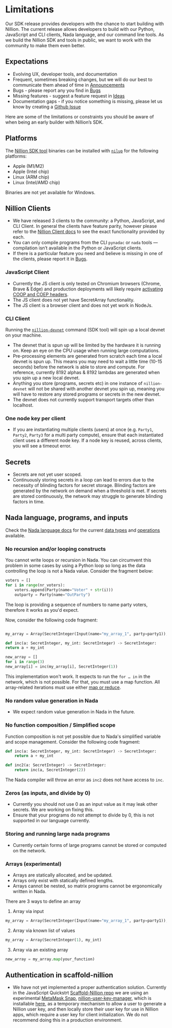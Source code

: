 # Limitations

Our SDK release provides developers with the chance to start building with Nillion. The current release allows developers to build with our Python, JavaScript and CLI clients, Nada language, and our command line tools. As we build the Nillion SDK and tools in public, we want to work with the community to make them even better.

## Expectations

- Evolving UX, developer tools, and documentation
- Frequent, sometimes breaking changes, but we will do our best to communicate them ahead of time in [Announcements](https://github.com/orgs/NillionNetwork/discussions)
- Bugs - please report any you find in [Bugs](https://github.com/orgs/NillionNetwork/discussions/categories/bugs)
- Missing features - suggest a feature request in [Ideas](https://github.com/orgs/NillionNetwork/discussions/categories/ideas)
- Documentation gaps - if you notice something is missing, please let us know by creating a [Github Issue](https://github.com/NillionNetwork/nillion-docs/issues/new/choose)

Here are some of the limitations or constraints you should be aware of when being an early builder with Nillion’s SDK.

## Platforms

The [Nillion SDK tool](/nillion-sdk-and-tools) binaries can be installed with [`nilup`](/nilup) for the following platforms:

- Apple (M1/M2)
- Apple (Intel chip)
- Linux (ARM chip)
- Linux (Intel/AMD chip)

Binaries are not yet available for Windows.

## Nillion Clients

- We have released 3 clients to the community: a Python, JavaScript, and CLI Client. In general the clients have feature parity, however please refer to the [Nillion Client docs](/nillion-client) to see the exact functionality provided by each.
- You can only compile programs from the CLI `pynadac` or `nada` tools — compilation isn’t available in the Python or JavaScript clients.
- If there is a particular feature you need and believe is missing in one of the clients, please report it in [Bugs](https://github.com/orgs/NillionNetwork/discussions/categories/bugs).

### JavaScript Client

- Currently the JS client is only tested on Chromium browsers (Chrome, Brave & Edge) and production deployments will likely require [activating COOP and COEP headers](https://web.dev/coop-coep/).
- The JS client does not yet have SecretArray functionality.
- The JS client is a browser client and does not yet work in NodeJs.

### CLI Client

Running the [`nillion-devnet`](/nillion-devnet) command (SDK tool) will spin up a local devnet on your machine.

- The devnet that is spun up will be limited by the hardware it is running on. Keep an eye on the CPU usage when running large computations.
- Pre-processing elements are generated from scratch each time a local devnet is spun up. This means you may need to wait a little time (10-15 seconds) before the network is able to store and compute. For reference, currently 8192 alphas & 8192 lambdas are generated when you spin up a new local devnet.
- Anything you store (programs, secrets etc) in one instance of `nillion-devnet` will not be shared with another devnet you spin up, meaning you will have to restore any stored programs or secrets in the new devnet.
- The devnet does not currently support transport targets other than localhost.

### One node key per client

- If you are instantiating multiple clients (users) at once (e.g. `Party1`, `Party2`, `Party3` for a multi party compute), ensure that each instantiated client uses a different node key. If a node key is reused, across clients, you will see a timeout error.

## Secrets

- Secrets are not yet user scoped.
- Continuously storing secrets in a loop can lead to errors due to the necessity of blinding factors for secret storage. Blinding factors are generated by the network on demand when a threshold is met. If secrets are stored continuously, the network may struggle to generate blinding factors in time.

## Nada language, programs, and inputs

Check the [Nada language docs](/nada-lang) for the current [data types](/nada-lang-types) and [operations](/nada-lang-operators) available.

### No recursion and/or looping constructs

You cannot write loops or recursion in Nada. You can circumvent this problem in some cases by using a Python loop so long as the data controlling the loop is not a Nada value. Consider the fragment below:

```python
voters = []
for i in range(nr_voters):
	voters.append(Party(name="Voter" + str(i)))
	outparty = Party(name="OutParty")
```

The loop is providing a sequence of numbers to name party voters, therefore it works as you'd expect.

Now, consider the following code fragment:

```python

my_array = Array(SecretInteger(Input(name="my_array_1", party=party1)), size=3)

def inc(a: SecretInteger, my_int: SecretInteger) -> SecretInteger:
return a + my_int

new_array = []
for i in range(3)
new_array[i] = inc(my_array[i], SecretInteger(1))

```

This implementation won't work. It expects to run the `for … in` in the network, which is not possible. For that, you must use a map function. All array-related iterations must use either [map or reduce](/nada-lang-operators#array-operations-experimental-feature).

### No random value generation in Nada

- We expect random value generation in Nada in the future.

### No function composition / Simplified scope

Function composition is not yet possible due to Nada's simplified variable and scope management. Consider the following code fragment:

```python
def inc(a: SecretInteger, my_int: SecretInteger) -> SecretInteger:
    return a + my_int

def inc2(a: SecretInteger) -> SecretInteger:
    return inc(a, SecretInteger(2))
```

The Nada compiler will throw an error as `inc2` does not have access to `inc`.

### Zeros (as inputs, and divide by 0)

- Currently you should not use 0 as an input value as it may leak other secrets. We are working on fixing this.
- Ensure that your programs do not attempt to divide by 0, this is not supported in our language currently.

### Storing and running large nada programs

- Currently certain forms of large programs cannot be stored or computed on the network.

### Arrays (experimental)

- Arrays are statically allocated, and be updated.
- Arrays only exist with statically defined lengths.
- Arrays cannot be nested, so matrix programs cannot be ergonomically written in Nada.

There are 3 ways to define an array

1. Array via input

```python
my_array = Array(SecretInteger(Input(name="my_array_1", party=party1)), size=3)
```

2. Array via known list of values

```python
my_array = Array(SecretInteger(1), my_int)
```

3. Array via an existing array

```python
new_array = my_array.map(your_function)
```

## Authentication in scaffold-nillion

- We have not yet implemented a proper authentication solution. Currently in the JavaScript Quickstrt [Scaffold-Nillion repo](https://github.com/NillionNetwork/scaffold-nillion) we are using an experimental [MetaMask Snap](https://metamask.io/snaps/), [nillion-user-key-manager](https://www.npmjs.com/package/nillion-user-key-manager), which is installable [here](https://nillion-snap-site.vercel.app/), as a temporary mechanism to allow a user to generate a Nillion user key, and then locally store their user key for use in Nillion apps, which require a user key for client initialization. We do not recommend doing this in a production environment.

```

```
